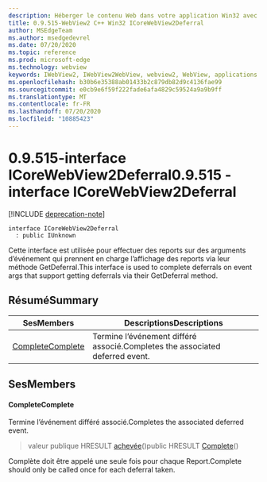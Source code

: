 ```yaml
---
description: Héberger le contenu Web dans votre application Win32 avec le contrôle Microsoft Edge WebView2
title: 0.9.515-WebView2 C++ Win32 ICoreWebView2Deferral
author: MSEdgeTeam
ms.author: msedgedevrel
ms.date: 07/20/2020
ms.topic: reference
ms.prod: microsoft-edge
ms.technology: webview
keywords: IWebView2, IWebView2WebView, webview2, WebView, applications Win32, Win32, Edge, ICoreWebView2, ICoreWebView2Controller, contrôle de navigateur, html Edge
ms.openlocfilehash: b30b6e35388ab01433b2c879db82d9c4136fae99
ms.sourcegitcommit: e0cb9e6f59f222fade6afa4829c59524a9a9b9ff
ms.translationtype: MT
ms.contentlocale: fr-FR
ms.lasthandoff: 07/20/2020
ms.locfileid: "10885423"
---
```

# <span data-ttu-id="bab2b-104">0.9.515-interface ICoreWebView2Deferral</span><span class="sxs-lookup"><span data-stu-id="bab2b-104">0.9.515 - interface ICoreWebView2Deferral</span></span> 

[!INCLUDE [deprecation-note](../../includes/deprecation-note.md)]

```
interface ICoreWebView2Deferral
  : public IUnknown
```

<span data-ttu-id="bab2b-105">Cette interface est utilisée pour effectuer des reports sur des arguments d’événement qui prennent en charge l’affichage des reports via leur méthode GetDeferral.</span><span class="sxs-lookup"><span data-stu-id="bab2b-105">This interface is used to complete deferrals on event args that support getting deferrals via their GetDeferral method.</span></span>

## <span data-ttu-id="bab2b-106">Résumé</span><span class="sxs-lookup"><span data-stu-id="bab2b-106">Summary</span></span>

 <span data-ttu-id="bab2b-107">Ses</span><span class="sxs-lookup"><span data-stu-id="bab2b-107">Members</span></span>                        | <span data-ttu-id="bab2b-108">Descriptions</span><span class="sxs-lookup"><span data-stu-id="bab2b-108">Descriptions</span></span>
--------------------------------|---------------------------------------------
[<span data-ttu-id="bab2b-109">Complete</span><span class="sxs-lookup"><span data-stu-id="bab2b-109">Complete</span></span>](#complete) | <span data-ttu-id="bab2b-110">Termine l’événement différé associé.</span><span class="sxs-lookup"><span data-stu-id="bab2b-110">Completes the associated deferred event.</span></span>

## <span data-ttu-id="bab2b-111">Ses</span><span class="sxs-lookup"><span data-stu-id="bab2b-111">Members</span></span>

#### <span data-ttu-id="bab2b-112">Complete</span><span class="sxs-lookup"><span data-stu-id="bab2b-112">Complete</span></span> 

<span data-ttu-id="bab2b-113">Termine l’événement différé associé.</span><span class="sxs-lookup"><span data-stu-id="bab2b-113">Completes the associated deferred event.</span></span>

> <span data-ttu-id="bab2b-114">valeur publique HRESULT [achevée](#complete)()</span><span class="sxs-lookup"><span data-stu-id="bab2b-114">public HRESULT [Complete](#complete)()</span></span>

<span data-ttu-id="bab2b-115">Complète doit être appelé une seule fois pour chaque Report.</span><span class="sxs-lookup"><span data-stu-id="bab2b-115">Complete should only be called once for each deferral taken.</span></span>

